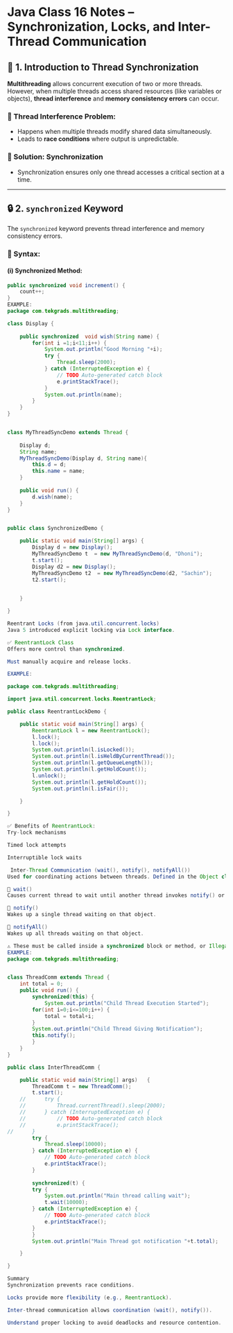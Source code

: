 # Java Class 16 Notes – Synchronization, Locks, and Inter-Thread Communication

## 🧵 1. Introduction to Thread Synchronization

**Multithreading** allows concurrent execution of two or more threads. However, when multiple threads access shared resources (like variables or objects), **thread interference** and **memory consistency errors** can occur.

### 🚧 Thread Interference Problem:
- Happens when multiple threads modify shared data simultaneously.
- Leads to **race conditions** where output is unpredictable.

### 🔐 Solution: Synchronization
- Synchronization ensures only one thread accesses a critical section at a time.

---

## 🔒 2. `synchronized` Keyword

The `synchronized` keyword prevents thread interference and memory consistency errors.

### 🔹 Syntax:

#### (i) Synchronized Method:
```java
public synchronized void increment() {
    count++;
}
EXAMPLE:
package com.tekgrads.multithreading;

class Display {
	
	public synchronized  void wish(String name) {
		for(int i =1;i<11;i++) {
			System.out.println("Good Morning "+i);
			try {
				Thread.sleep(2000);
			} catch (InterruptedException e) {
				// TODO Auto-generated catch block
				e.printStackTrace();
			}
			System.out.println(name);
		}
	}
}


class MyThreadSyncDemo extends Thread {
	
	Display d;
	String name;
	MyThreadSyncDemo(Display d, String name){
		this.d = d;
		this.name = name;
	}
	
	public void run() {
		d.wish(name);
	}
}


public class SynchronizedDemo {

	public static void main(String[] args) {
		Display d = new Display();
		MyThreadSyncDemo t  = new MyThreadSyncDemo(d, "Dhoni");
		t.start();
		Display d2 = new Display();
		MyThreadSyncDemo t2  = new MyThreadSyncDemo(d2, "Sachin");
		t2.start();
		

	}

}

Reentrant Locks (from java.util.concurrent.locks)
Java 5 introduced explicit locking via Lock interface.

✅ ReentrantLock Class
Offers more control than synchronized.

Must manually acquire and release locks.

EXAMPLE:

package com.tekgrads.multithreading;

import java.util.concurrent.locks.ReentrantLock;

public class ReentrantLockDemo {

	public static void main(String[] args) {
		ReentrantLock l = new ReentrantLock();
		l.lock();
		l.lock();
		System.out.println(l.isLocked());
		System.out.println(l.isHeldByCurrentThread());
		System.out.println(l.getQueueLength());
		System.out.println(l.getHoldCount());
		l.unlock();
		System.out.println(l.getHoldCount());
		System.out.println(l.isFair());

	}

}

✅ Benefits of ReentrantLock:
Try-lock mechanisms

Timed lock attempts

Interruptible lock waits

 Inter-Thread Communication (wait(), notify(), notifyAll())
Used for coordinating actions between threads. Defined in the Object class.

📌 wait()
Causes current thread to wait until another thread invokes notify() or notifyAll().

📌 notify()
Wakes up a single thread waiting on that object.

📌 notifyAll()
Wakes up all threads waiting on that object.

⚠️ These must be called inside a synchronized block or method, or IllegalMonitorStateException will occur.
EXAMPLE:
package com.tekgrads.multithreading;


class ThreadComm extends Thread {
	int total = 0;
	public void run() {
		synchronized(this) {
			System.out.println("Child Thread Execution Started");
		for(int i=0;i<=100;i++) {
			total = total+i;
		}
		System.out.println("Child Thread Giving Notification");
		this.notify();
		}
	}
}

public class InterThreadComm {

	public static void main(String[] args)   {
		ThreadComm t = new ThreadComm();
		t.start();
    //		try {
    //			Thread.currentThread().sleep(2000);
    //		} catch (InterruptedException e) {
    //			// TODO Auto-generated catch block
    //			e.printStackTrace();
//		}
		try {
			Thread.sleep(10000);
		} catch (InterruptedException e) {
			// TODO Auto-generated catch block
			e.printStackTrace();
		}
				
		synchronized(t) {
		try {
			System.out.println("Main thread calling wait");
			t.wait(10000);
		} catch (InterruptedException e) {
			// TODO Auto-generated catch block
			e.printStackTrace();
		}
		}
		System.out.println("Main Thread got notification "+t.total);

	}

}

Summary
Synchronization prevents race conditions.

Locks provide more flexibility (e.g., ReentrantLock).

Inter-thread communication allows coordination (wait(), notify()).

Understand proper locking to avoid deadlocks and resource contention.